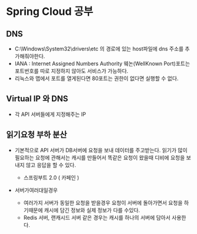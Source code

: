 # Spring Cloud 공부

## DNS
- C:\Windows\System32\drivers\etc 의 경로에 있는 host파일에 dns 주소를 추가해줘야한다.
- IANA : Internet Assigned Numbers Authority 웨논(WellKnown Port)포트는 포트번호를 따로 지정하지 않아도 서비스가 가능하다.
- 리눅스와 맵에서 포트를 열게된다면 80포트는 권한이 없다면 실행할 수 없다.

## Virtual IP 와 DNS
- 각 API 서버들에게 지정해주는 IP

## 읽기요청 부하 분산
- 기본적으로 API 서버가 DB서버에 요청을 보내 데이터를 주고받는다. 읽기가 많이 필요하는 요청에 관해서는
캐시를 만들어서 똑같은 요청이 왔을때 디비에 요청을 보내지 않고 응답을 할 수 있다.
  - 스프링부트 2.0 ( 카페인 )

- 서버가여러대일경우
    - 여러가지 서버가 동일한 요청을 받을경우 요청이 서버에 돌아가면서 요청을 하기때문에 캐시에 담긴 정보와 실제 정보가 다를 수있다.
  - Redis 서버, 랜캐시드 서버 같은 경우는 캐시를 하나의 서버에 담아서 사용한다.


